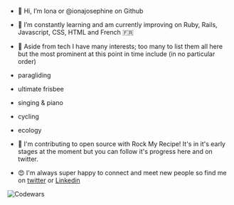 - 👋 Hi, I’m Iona or @ionajosephine on Github

- 🌱 I’m constantly learning and am currently improving on Ruby, Rails, Javascript, CSS, HTML and French 🇫🇷

- 🌻 Aside from tech I have many interests; too many to list them all here but the most prominent at this point in time include (in no particular order)
-    paragliding
-    ultimate frisbee
-    singing & piano
-    cycling
-    ecology 

- 🌈 I'm contributing to open source with Rock My Recipe! It's in it's early stages at the moment but you can follow it's progress here and on twitter.

- 😍 I'm always super happy to connect and meet new people so find me on [twitter](https://twitter.com/iona_meadows) or [Linkedin](https://www.linkedin.com/in/ionameadows/)

![Codewars](https://github.r2v.ch/codewars?user=ionameadows)

<!---
ionajosephine/ionajosephine is a ✨ special ✨ repository because its `README.md` (this file) appears on your GitHub profile.
You can click the Preview link to take a look at your changes.
--->
